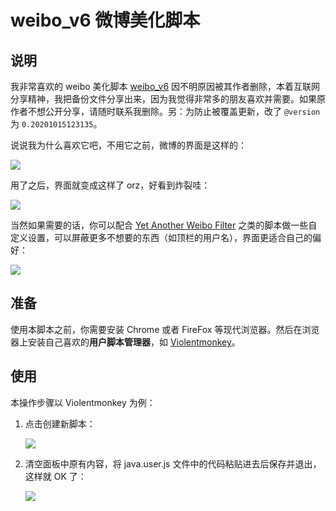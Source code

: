 # weibo_v6 微博美化脚本

## 说明

我非常喜欢的 weibo 美化脚本 [weibo_v6](https://userstyles.org/styles/106272/weibo-v6) 因不明原因被其作者删除，本着互联网分享精神，我把备份文件分享出来，因为我觉得非常多的朋友喜欢并需要。如果原作者不想公开分享，请随时联系我删除。另：为防止被覆盖更新，改了 `@version` 为 `0.20201015123135`。

说说我为什么喜欢它吧，不用它之前，微博的界面是这样的：

![](https://i.loli.net/2019/01/17/5c40474a4d4ee.png)

用了之后，界面就变成这样了 orz，好看到炸裂哇：

![](https://i.loli.net/2019/01/17/5c4047a0904e6.png)

当然如果需要的话，你可以配合 [Yet Another Weibo Filter](https://tiansh.github.io/yawf/zh-cn.html) 之类的脚本做一些自定义设置，可以屏蔽更多不想要的东西（如顶栏的用户名），界面更适合自己的偏好：

![](https://i.loli.net/2019/01/17/5c4048a069b09.png)

## 准备

使用本脚本之前，你需要安装 Chrome 或者 FireFox 等现代浏览器。然后在浏览器上安装自己喜欢的**用户脚本管理器**，如 [Violentmonkey](https://violentmonkey.github.io/)。

## 使用

本操作步骤以 Violentmonkey 为例：

1. 点击创建新脚本：

   ![](https://i.loli.net/2019/01/17/5c404a1de61f7.png)

2. 清空面板中原有内容，将 java.user.js 文件中的代码粘贴进去后保存并退出，这样就 OK 了：

   ![](https://i.loli.net/2019/01/17/5c404cab0b8f9.png)